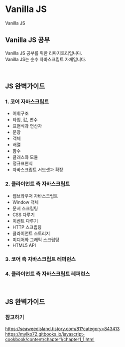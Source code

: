 # Vanilla JS
Vanilla JS

## Vanilla JS 공부
Vanilla JS 공부를 위한 리파지토리입니다.</br>
Vanilla JS는 순수 자바스크립트 자체입니다.

</br>

## JS 완벽가이드
### 1. 코어 자바스크립트
* 어휘구조
* 타입, 값, 변수
* 표현식과 연산자
* 문장
* 객체
* 배열
* 함수
* 클래스와 모듈
* 정규표현식
* 자바스크립트 서브셋과 확장

### 2. 클라이언트 측 자바스크립트
* 웹브라우저 자바스크립트
* Window 객체
* 문서 스크립팅
* CSS 다루기
* 이벤트 다루기
* HTTP 스크립팅
* 클라이언트 스토리지
* 미디어와 그래픽 스크립팅
* HTML5 API

### 3. 코어 측 자바스크립트 레퍼런스
### 4. 클라이언트 측 자바스크립트 레퍼런스

</br>

## JS 완벽가이드


### 참고하기
https://seaweedisland.tistory.com/81?category=843413 </br>
https://mylko72.gitbooks.io/javascript-cookbook/content/chapter1/chapter1_1.html
